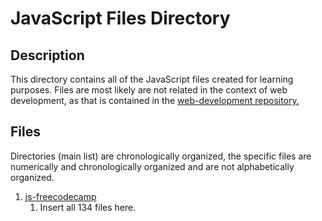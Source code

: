 # JavaScript Files Directory

## Description

This directory contains all of the JavaScript files created for learning purposes. Files are most likely are not related in the context of web development, as that is contained in the [web-development repository.](https://github.com/afshaalzubair/web-development)

## Files

Directories (main list) are chronologically organized, the specific files are numerically and chronologically organized and are not alphabetically organized.

1. [js-freecodecamp](https://github.com/afshaalzubair/javascript/tree/main/js-freecodecamp)
   1. Insert all 134 files here.
